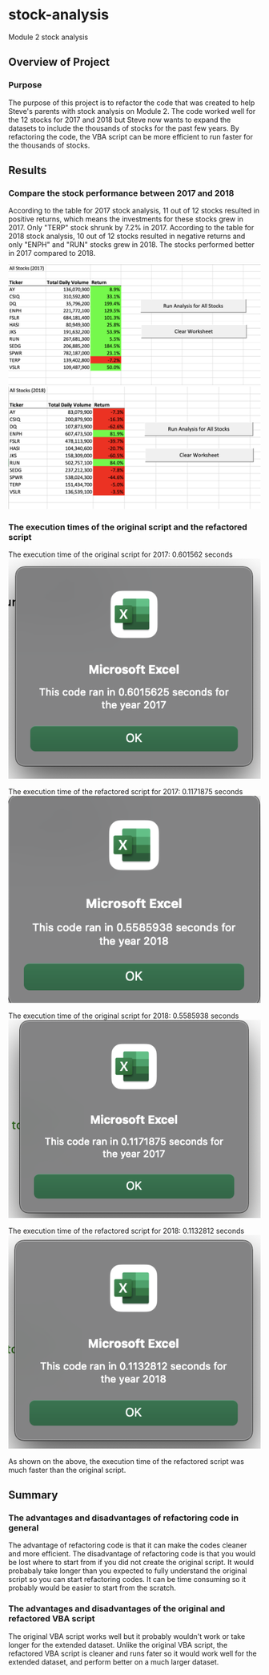 # stock-analysis
Module 2 stock analysis 
## Overview of Project
### Purpose

The purpose of this project is to refactor the code that was created to help Steve's parents with stock analysis on Module 2. The code worked well for the 12 stocks for 2017 and 2018 but Steve now wants to expand the datasets to include the thousands of stocks for the past few years. By refactoring the code, the VBA script can be more efficient to run faster for the thousands of stocks. 

## Results
### Compare the stock performance between 2017 and 2018
According to the table for 2017 stock analysis, 11 out of 12 stocks resulted in positive returns, which means the investments for these stocks grew in 2017. Only "TERP" stock shrunk by 7.2% in 2017. According to the table for 2018 stock analysis, 10 out of 12 stocks resulted in negative returns and only "ENPH" and "RUN" stocks grew in 2018. The stocks performed better in 2017 compared to 2018.

![2017_stock_result](Resources/2017_Stock_Analysis_Result.png)
![2018_stock_result](Resources/2018_Stock_Analysis_Result.png)


### The execution times of the original script and the refactored script
The execution time of the original script for 2017: 0.601562 seconds
![2017_original](Resources/2017_Run_Time_for_original_script.png)

The execution time of the refactored script for 2017: 0.1171875 seconds
![2018_original](Resources/2018_Run_Time_for_original_script.png)

The execution time of the original script for 2018: 0.5585938 seconds
![2017_refactored](Resources/2017_Run_Time_for_refactored_script.png)

The execution time of the refactored script for 2018: 0.1132812 seconds
![2018_refactored](Resources/2018_Run_Time_for_refactored_script.png)

As shown on the above, the execution time of the refactored script was much faster than the original script.

## Summary
### The advantages and disadvantages of refactoring code in general
The advantage of refactoring code is that it can make the codes cleaner and more efficient. 
The disadvantage of refactoring code is that you would be lost where to start from if you did not create the original script. It would probabaly take longer than you expected to fully understand the original script so you can start refactoring codes. It can be time consuming so it probably would be easier to start from the scratch.

### The advantages and disadvantages of the original and refactored VBA script
The original VBA script works well but it probably wouldn't work or take longer for the extended dataset. Unlike the original VBA script, the refactored VBA script is cleaner and runs fater so it would work well for the extended dataset, and perform better on a much larger dataset.





